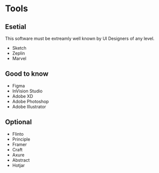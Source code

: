 <!-- markdownlint-disable MD013 -->
# Tools

## Esetial

This software must be extreamly well known by UI Designers of any level.

- Sketch
- Zeplin
- Marvel

## Good to know

- Figma
- InVision Studio
- Adobe XD
- Adobe Photoshop
- Adobe Illustrator

## Optional

- Flinto
- Principle
- Framer
- Craft
- Axure
- Abstract
- Hotjar

